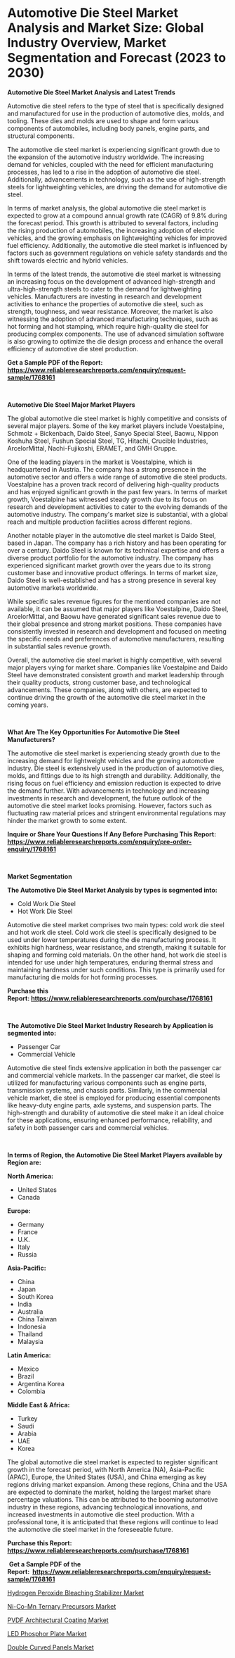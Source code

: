 <p><h1>Automotive Die Steel Market Analysis and Market Size: Global Industry Overview, Market Segmentation and Forecast (2023 to 2030)</h1></p><p><strong>Automotive Die Steel Market Analysis and Latest Trends</strong></p>
<p><p>Automotive die steel refers to the type of steel that is specifically designed and manufactured for use in the production of automotive dies, molds, and tooling. These dies and molds are used to shape and form various components of automobiles, including body panels, engine parts, and structural components.</p><p>The automotive die steel market is experiencing significant growth due to the expansion of the automotive industry worldwide. The increasing demand for vehicles, coupled with the need for efficient manufacturing processes, has led to a rise in the adoption of automotive die steel. Additionally, advancements in technology, such as the use of high-strength steels for lightweighting vehicles, are driving the demand for automotive die steel.</p><p>In terms of market analysis, the global automotive die steel market is expected to grow at a compound annual growth rate (CAGR) of 9.8% during the forecast period. This growth is attributed to several factors, including the rising production of automobiles, the increasing adoption of electric vehicles, and the growing emphasis on lightweighting vehicles for improved fuel efficiency. Additionally, the automotive die steel market is influenced by factors such as government regulations on vehicle safety standards and the shift towards electric and hybrid vehicles.</p><p>In terms of the latest trends, the automotive die steel market is witnessing an increasing focus on the development of advanced high-strength and ultra-high-strength steels to cater to the demand for lightweighting vehicles. Manufacturers are investing in research and development activities to enhance the properties of automotive die steel, such as strength, toughness, and wear resistance. Moreover, the market is also witnessing the adoption of advanced manufacturing techniques, such as hot forming and hot stamping, which require high-quality die steel for producing complex components. The use of advanced simulation software is also growing to optimize the die design process and enhance the overall efficiency of automotive die steel production.</p></p>
<p><strong>Get a Sample PDF of the Report:&nbsp; <a href="https://www.reliableresearchreports.com/enquiry/request-sample/1768161">https://www.reliableresearchreports.com/enquiry/request-sample/1768161</a></strong></p>
<p>&nbsp;</p>
<p><strong>Automotive Die Steel Major Market Players</strong></p>
<p><p>The global automotive die steel market is highly competitive and consists of several major players. Some of the key market players include Voestalpine, Schmolz + Bickenbach, Daido Steel, Sanyo Special Steel, Baowu, Nippon Koshuha Steel, Fushun Special Steel, TG, Hitachi, Crucible Industries, ArcelorMittal, Nachi-Fujikoshi, ERAMET, and GMH Gruppe.</p><p>One of the leading players in the market is Voestalpine, which is headquartered in Austria. The company has a strong presence in the automotive sector and offers a wide range of automotive die steel products. Voestalpine has a proven track record of delivering high-quality products and has enjoyed significant growth in the past few years. In terms of market growth, Voestalpine has witnessed steady growth due to its focus on research and development activities to cater to the evolving demands of the automotive industry. The company's market size is substantial, with a global reach and multiple production facilities across different regions.</p><p>Another notable player in the automotive die steel market is Daido Steel, based in Japan. The company has a rich history and has been operating for over a century. Daido Steel is known for its technical expertise and offers a diverse product portfolio for the automotive industry. The company has experienced significant market growth over the years due to its strong customer base and innovative product offerings. In terms of market size, Daido Steel is well-established and has a strong presence in several key automotive markets worldwide.</p><p>While specific sales revenue figures for the mentioned companies are not available, it can be assumed that major players like Voestalpine, Daido Steel, ArcelorMittal, and Baowu have generated significant sales revenue due to their global presence and strong market positions. These companies have consistently invested in research and development and focused on meeting the specific needs and preferences of automotive manufacturers, resulting in substantial sales revenue growth.</p><p>Overall, the automotive die steel market is highly competitive, with several major players vying for market share. Companies like Voestalpine and Daido Steel have demonstrated consistent growth and market leadership through their quality products, strong customer base, and technological advancements. These companies, along with others, are expected to continue driving the growth of the automotive die steel market in the coming years.</p></p>
<p>&nbsp;</p>
<p><strong>What Are The Key Opportunities For Automotive Die Steel Manufacturers?</strong></p>
<p><p>The automotive die steel market is experiencing steady growth due to the increasing demand for lightweight vehicles and the growing automotive industry. Die steel is extensively used in the production of automotive dies, molds, and fittings due to its high strength and durability. Additionally, the rising focus on fuel efficiency and emission reduction is expected to drive the demand further. With advancements in technology and increasing investments in research and development, the future outlook of the automotive die steel market looks promising. However, factors such as fluctuating raw material prices and stringent environmental regulations may hinder the market growth to some extent.</p></p>
<p><strong>Inquire or Share Your Questions If Any Before Purchasing This Report: <a href="https://www.reliableresearchreports.com/enquiry/pre-order-enquiry/1768161">https://www.reliableresearchreports.com/enquiry/pre-order-enquiry/1768161</a></strong></p>
<p>&nbsp;</p>
<p><strong>Market Segmentation</strong></p>
<p><strong>The Automotive Die Steel Market Analysis by types is segmented into:</strong></p>
<p><ul><li>Cold Work Die Steel</li><li>Hot Work Die Steel</li></ul></p>
<p><p>Automotive die steel market comprises two main types: cold work die steel and hot work die steel. Cold work die steel is specifically designed to be used under lower temperatures during the die manufacturing process. It exhibits high hardness, wear resistance, and strength, making it suitable for shaping and forming cold materials. On the other hand, hot work die steel is intended for use under high temperatures, enduring thermal stress and maintaining hardness under such conditions. This type is primarily used for manufacturing die molds for hot forming processes.</p></p>
<p><strong>Purchase this Report:&nbsp;<a href="https://www.reliableresearchreports.com/purchase/1768161">https://www.reliableresearchreports.com/purchase/1768161</a></strong></p>
<p>&nbsp;</p>
<p><strong>The Automotive Die Steel Market Industry Research by Application is segmented into:</strong></p>
<p><ul><li>Passenger Car</li><li>Commercial Vehicle</li></ul></p>
<p><p>Automotive die steel finds extensive application in both the passenger car and commercial vehicle markets. In the passenger car market, die steel is utilized for manufacturing various components such as engine parts, transmission systems, and chassis parts. Similarly, in the commercial vehicle market, die steel is employed for producing essential components like heavy-duty engine parts, axle systems, and suspension parts. The high-strength and durability of automotive die steel make it an ideal choice for these applications, ensuring enhanced performance, reliability, and safety in both passenger cars and commercial vehicles.</p></p>
<p>&nbsp;</p>
<p><strong>In terms of Region, the Automotive Die Steel Market Players available by Region are:</strong></p>
<p>
    <p> <strong> North America: </strong>
        <ul>
            <li>United States</li>
            <li>Canada</li>
        </ul>
        </p> 
    <p> <strong> Europe: </strong>
        <ul>
            <li>Germany</li>
            <li>France</li>
            <li>U.K.</li>
            <li>Italy</li>
            <li>Russia</li>
        </ul>
        </p> 
    <p> <strong> Asia-Pacific: </strong>
        <ul>
            <li>China</li>
            <li>Japan</li>
            <li>South Korea</li>
            <li>India</li>
            <li>Australia</li>
            <li>China Taiwan</li>
            <li>Indonesia</li>
            <li>Thailand</li>
            <li>Malaysia</li>
        </ul>
        </p> 
    <p> <strong> Latin America: </strong>
        <ul>
            <li>Mexico</li>
            <li>Brazil</li>
            <li>Argentina Korea</li>
            <li>Colombia</li>
        </ul>
        </p> 
    <p> <strong> Middle East & Africa: </strong>
        <ul>
            <li>Turkey</li>
            <li>Saudi</li>
            <li>Arabia</li>
            <li>UAE</li>
            <li>Korea</li>
        </ul>
    </p>
    </p>
<p><p>The global automotive die steel market is expected to register significant growth in the forecast period, with North America (NA), Asia-Pacific (APAC), Europe, the United States (USA), and China emerging as key regions driving market expansion. Among these regions, China and the USA are expected to dominate the market, holding the largest market share percentage valuations. This can be attributed to the booming automotive industry in these regions, advancing technological innovations, and increased investments in automotive die steel production. With a professional tone, it is anticipated that these regions will continue to lead the automotive die steel market in the foreseeable future.</p></p>
<p><strong>Purchase this Report: <a href="https://www.reliableresearchreports.com/purchase/1768161">https://www.reliableresearchreports.com/purchase/1768161</a></strong></p>
<p>&nbsp;<strong>Get a Sample PDF of the Report:&nbsp;&nbsp;<a href="https://www.reliableresearchreports.com/enquiry/request-sample/1768161">https://www.reliableresearchreports.com/enquiry/request-sample/1768161</a></strong></p>
<p><strong></strong></p>
<p><p><a href="https://github.com/ChiragRp1/Market-Research-Report-List-2/blob/main/hydrogen-peroxide-bleaching-stabilizer-market.md">Hydrogen Peroxide Bleaching Stabilizer Market</a></p><p><a href="https://github.com/BryceTownsendr/Market-Research-Report-List-2/blob/main/ni-co-mn-ternary-precursors-market.md">Ni-Co-Mn Ternary Precursors Market</a></p><p><a href="https://github.com/ChiragRP21/Market-Research-Report-List-2/blob/main/pvdf-architectural-coating-market.md">PVDF Architectural Coating Market</a></p><p><a href="https://github.com/WillieWoodard/Market-Research-Report-List-2/blob/main/led-phosphor-plate-market.md">LED Phosphor Plate Market</a></p><p><a href="https://github.com/Chiragrp22/Market-Research-Report-List-2/blob/main/double-curved-panels-market.md">Double Curved Panels Market</a></p></p>